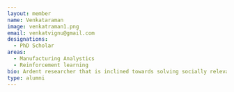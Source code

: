 ```yaml
---
layout: member
name: Venkataraman
image: venkatraman1.png
email: venkatvignu@gmail.com
designations: 
  - PhD Scholar
areas:
  - Manufacturing Analystics
  - Reinforcement learning
bio: Ardent researcher that is inclined towards solving socially relevant problems.Area of research Manufacturing Analytics, Process systems, Reinforcement Learning
type: alumni
---
```


